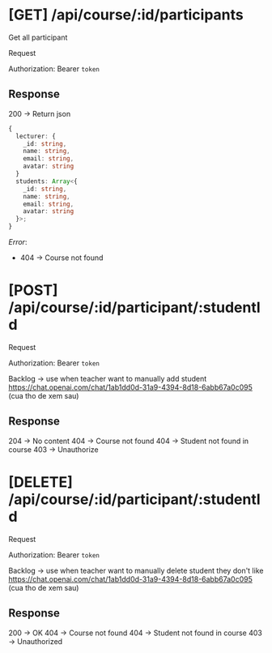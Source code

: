 # [GET] /api/course/:id/participants

Get all participant

Request

Authorization: Bearer `token`

## Response

200 -> Return json

```ts
{
  lecturer: {
    _id: string,
    name: string,
    email: string,
    avatar: string
  }
  students: Array<{
    _id: string,
    name: string,
    email: string,
    avatar: string
  }>;
}
```

_Error_:

- 404 -> Course not found

# [POST] /api/course/:id/participant/:studentId

Request

Authorization: Bearer `token`

Backlog -> use when teacher want to manually add student
https://chat.openai.com/chat/1ab1dd0d-31a9-4394-8d18-6abb67a0c095 (cua tho de xem sau)

## Response

204 -> No content
404 -> Course not found
404 -> Student not found in course
403 -> Unauthorize

# [DELETE] /api/course/:id/participant/:studentId

Request

Authorization: Bearer `token`

Backlog -> use when teacher want to manually delete student they don't like
https://chat.openai.com/chat/1ab1dd0d-31a9-4394-8d18-6abb67a0c095 (cua tho de xem sau)

## Response

200 -> OK
404 -> Course not found
404 -> Student not found in course
403 -> Unauthorized

